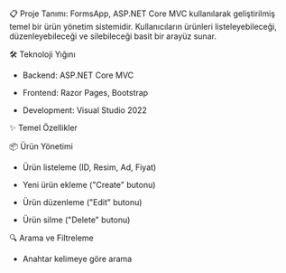 📋 Proje Tanımı: FormsApp, ASP.NET Core MVC kullanılarak geliştirilmiş temel bir ürün yönetim sistemidir. Kullanıcıların ürünleri listeleyebileceği, düzenleyebileceği ve silebileceği basit bir arayüz sunar.

🛠 Teknoloji Yığını

- Backend: ASP.NET Core MVC

- Frontend: Razor Pages, Bootstrap

- Development: Visual Studio 2022

✨ Temel Özellikler

📦 Ürün Yönetimi

- Ürün listeleme (ID, Resim, Ad, Fiyat)

- Yeni ürün ekleme ("Create" butonu)

- Ürün düzenleme ("Edit" butonu)

- Ürün silme ("Delete" butonu)

🔍 Arama ve Filtreleme

- Anahtar kelimeye göre arama


